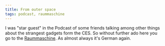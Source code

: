 ```yaml
---
title: From outer space
tags: podcast, raummaschine
---
```



I was "star guest" in the Podcast of some friends talking among other things about the strangest gadgets form the CES. So without further ado here you go to the  [Raummaschine](http://raummaschine.net/podcast/16/). 
As almost always it's German again.
<!--more-->
